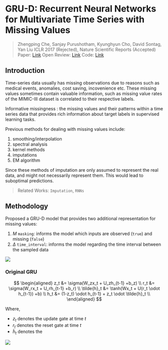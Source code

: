 # GRU-D: Recurrent Neural Networks for Multivariate Time Series with Missing Values
> Zhengping Che, Sanjay Purushotham, Kyunghyun Cho, David Sontag, Yan Liu
> ICLR 2017 (Rejected), Nature Scientific Reports (Accepted)
> Paper: [Link](https://www.nature.com/articles/s41598-018-24271-9)
> Open Review: [Link](https://openreview.net/forum?id=BJC8LF9ex)
> Code: [Link](https://github.com/PeterChe1990/GRU-D)

## Introduction
Time-series data usually has missing observations due to reasons such as medical events, anomalies, cost saving, incovenience etc. These missing values sometimes contain valuable information, such as missing value rates of the MIMIC-III dataset is correlated to their respective labels.

Informative missingness
: the missing values and their patterns within a time series data that provides rich information about target labels in supervised learning tasks.

Previous methods for dealing with missing values include:
1. smoothing/interpolation
2. spectral analysis
3. kernel methods
4. imputations
5. EM algorithm

Since these methods of imputation are only assumed to represent the real data, and might not necessarily represent them. This would lead to suboptimal predictions.

> Related Works: `Imputation`, `RNNs`

## Methodology
Proposed a GRU-D model that provides two additional representation for missing values:
1. $M$ `masking`: informs the model which inputs are observed (`true`) and missing (`false`)
2. $\Delta$ `time_interval`: informs the model regarding the time interval between the sampled data

![](https://i.imgur.com/uE5mYA3.png)

### Original GRU

$$
\begin{aligned}
z_t &= \sigma(W_zx_t + U_zh_{t-1} +b_z) \\
r_t &= \sigma(W_rx_t + U_rh_{t-1} +b_r) \\
\tilde{h}_t &= \tanh(Wx_t + U(r_t \odot h_{t-1}) +b) \\
h_t &= (1-z_t) \odot h_{t-1} + z_t \odot \tilde{h}_t \\
\end{aligned}
$$

Where,
- $z_t$ denotes the update gate at time $t$ 
- $r_t$ denotes the reset gate at time $t$
- $\tilde{h}_t$ denotes the 

![](https://i.imgur.com/oZgCVvU.png)
